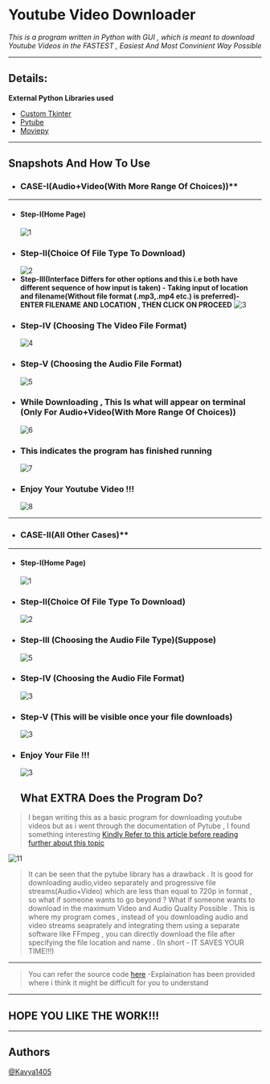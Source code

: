 # **Youtube Video Downloader**

*This is a program written in Python with GUI , which is meant to download Youtube Videos in the FASTEST , Easiest And Most Convinient Way Possible*

---
## Details:

 **External Python Libraries used**

 - [Custom Tkinter](https://github.com/TomSchimansky/CustomTkinter)
 - [Pytube](https://pytube.io/en/latest/)
 - [Moviepy](https://zulko.github.io/moviepy/)

 ---
## Snapshots And How To Use
- ### CASE-I(Audio+Video(With More Range Of Choices))**
---
* #### Step-I(Home Page)
  ![1](images/S1.png)
* ### Step-II(Choice Of File Type To Download)
  ![2](images/S2.png)
* **Step-III(Interface Differs for other options and this i.e both have different sequence of how input is taken) - Taking input of location and filename(Without file format (.mp3,.mp4 etc.) is preferred)-ENTER FILENAME AND LOCATION , THEN CLICK ON PROCEED**
  ![3](images/S3.png)
* ### Step-IV (Choosing The Video File Format)
  ![4](images/S4.png)
* ### Step-V (Choosing the Audio File Format)
  ![5](images/S5.png)
* ### While Downloading , This Is what will appear on terminal (**Only For  Audio+Video(With More Range Of Choices)**)
  ![6](images/S6.png)
* ### This indicates the program has finished running 
  ![7](images/S7.png)
* ### Enjoy Your Youtube Video !!!
  ![8](images/S8.png)
---
  - ### CASE-II(All Other Cases)**
---
* #### Step-I(Home Page)
  ![1](images/S1.png)
* ### Step-II(Choice Of File Type To Download)
  ![2](images/S2.png)
* ### Step-III (Choosing the Audio File Type)(Suppose)
  ![5](images/S5.png)
* ### Step-IV (Choosing the Audio File Format)
   ![3](images/S3.png)
* ### Step-V (This will be visible once your file downloads)
   ![3](images/S3.png)
* ### Enjoy Your File !!!
   ![3](images/S10.png)

  ## What EXTRA Does the Program Do?
>I began writing this as a basic program for downloading youtube videos but as i went through the documentation of Pytube , I found something interesting 
 [Kindly Refer to this article before reading further about this topic](https://pytube.io/en/latest/user/streams.html#filtering-streams)

![11](images/SS11.png)

>It can be seen that the pytube library has a drawback . It is good for downloading audio,video separately and progressive file streams(Audio+Video) which are less than equal to 720p in format , so what if someone wants to go beyond ? What if someone wants to download in the maximum Video and Audio Quality Possible . This is where my program comes , instead of you downloading audio and video streams seaprately and integrating them using a separate software like FFmpeg , you can directly download the file after specifying the file location and name . (In short - IT SAVES YOUR TIME!!!)

---
>You can refer the source code [here](https://github.com/Kavya879/YoutubeVideoDownloader/blob/main/Youtubevideodownloadercode.py) -Explaination has been provided where i think it might be difficult for you to understand
---
  ## HOPE YOU LIKE THE WORK!!!

---

## Authors

[@Kavya1405](https://github.com/Kavya879)

